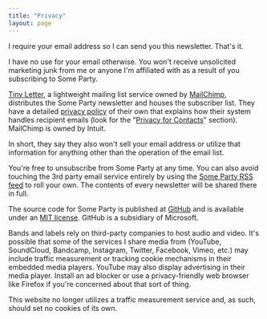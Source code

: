 ```yaml
---
title: "Privacy"
layout: page
---
```


I require your email address so I can send you this newsletter. That's it.

I have no use for your email otherwise. You won't receive unsolicited marketing junk from me or anyone I'm affiliated with as a result of you subscribing to Some Party.

[Tiny Letter](http://tinyletter.com), a lightweight mailing list service owned by [MailChimp](https://mailchimp.com/), distributes the Some Party newsletter and houses the subscriber list. They have a detailed [privacy policy](http://tinyletter.com/site/legal/privacy/) of their own that explains how their system handles recipient emails (look for the "[Privacy for Contacts](https://mailchimp.com/legal/privacy/#3._Privacy_for_Contacts)" section). MailChimp is owned by Intuit.

In short, they say they also won't sell your email address or utilize that information for anything other than the operation of the email list.

You're free to unsubscribe from Some Party at any time. You can also avoid touching the 3rd party email service entirely by using the [Some Party RSS feed](/feed.xml) to roll your own. The contents of every newsletter will be shared there in full.

The source code for Some Party is published at [GitHub](https://github.com/someparty/someparty) and is available under an [MIT license](https://github.com/someparty/someparty/blob/main/LICENSE). GitHub is a subsidiary of Microsoft.

Bands and labels rely on third-party companies to host audio and video. It's possible that some of the services I share media from (YouTube, SoundCloud, Bandcamp, Instagram, Twitter, Facebook, Vimeo, etc.) may include traffic measurement or tracking cookie mechanisms in their embedded media players. YouTube may also display advertising in their media player. Install an ad blocker or use a privacy-friendly web browser like Firefox if you're concerned about that sort of thing.

This website no longer utilizes a traffic measurement service and, as such, should set no cookies of its own.
